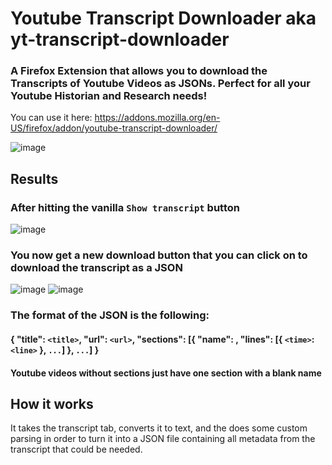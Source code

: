 # Youtube Transcript Downloader aka yt-transcript-downloader
### A Firefox Extension that allows you to download the Transcripts of Youtube Videos as JSONs. Perfect for all your Youtube Historian and Research needs!
You can use it here: https://addons.mozilla.org/en-US/firefox/addon/youtube-transcript-downloader/

![image](https://github.com/user-attachments/assets/0fd2cde4-313e-479d-a492-4a4b299fc90d)

## Results
### After hitting the vanilla `Show transcript` button
![image](https://github.com/user-attachments/assets/96afa76c-042e-4678-a2b9-cf564a229392)
### You now get a new download button that you can click on to download the transcript as a JSON
![image](https://github.com/user-attachments/assets/05e691d7-f1b1-4767-b26b-a50e4dfaf22f)
![image](https://github.com/user-attachments/assets/107f8dde-1d91-4fed-bc4b-1529f8ced1ec)
### The format of the JSON is the following:
#### { "title": `<title>`, "url": `<url>`, "sections": [{ "name": <name>, "lines": [{ `<time>`: `<line>` }, `...`] }, `...`] }
#### Youtube videos without sections just have one section with a blank name

## How it works
It takes the transcript tab, converts it to text, and the does some custom parsing in order to turn it into a JSON file containing all metadata from the transcript that could be needed.
